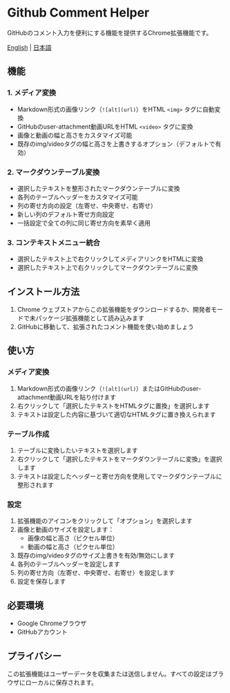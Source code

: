# Github Comment Helper

GitHubのコメント入力を便利にする機能を提供するChrome拡張機能です。

[English](README.md) | [日本語](README.ja.md)

## 機能

### 1. メディア変換
- Markdown形式の画像リンク（`![alt](url)`）をHTML `<img>` タグに自動変換
- GitHubのuser-attachment動画URLをHTML `<video>` タグに変換
- 画像と動画の幅と高さをカスタマイズ可能
- 既存のimg/videoタグの幅と高さを上書きするオプション（デフォルトで有効）

### 2. マークダウンテーブル変換
- 選択したテキストを整形されたマークダウンテーブルに変換
- 各列のテーブルヘッダーをカスタマイズ可能
- 列の寄せ方向の設定（左寄せ、中央寄せ、右寄せ）
- 新しい列のデフォルト寄せ方向設定
- 一括設定で全ての列に同じ寄せ方向を素早く適用

### 3. コンテキストメニュー統合
- 選択したテキスト上で右クリックしてメディアリンクをHTMLに変換
- 選択したテキスト上で右クリックしてマークダウンテーブルに変換

## インストール方法

1. Chrome ウェブストアからこの拡張機能をダウンロードするか、開発者モードで未パッケージ拡張機能として読み込みます
2. GitHubに移動して、拡張されたコメント機能を使い始めましょう

## 使い方

### メディア変換
1. Markdown形式の画像リンク（`![alt](url)`）またはGitHubのuser-attachment動画URLを貼り付けます
2. 右クリックして「選択したテキストをHTMLタグに置換」を選択します
3. テキストは設定した内容に基づいて適切なHTMLタグに置き換えられます

### テーブル作成
1. テーブルに変換したいテキストを選択します
2. 右クリックして「選択したテキストをマークダウンテーブルに変換」を選択します
3. テキストは設定したヘッダーと寄せ方向を使用してマークダウンテーブルに整形されます

### 設定
1. 拡張機能のアイコンをクリックして「オプション」を選択します
2. 画像と動画のサイズを設定します：
   - 画像の幅と高さ（ピクセル単位）
   - 動画の幅と高さ（ピクセル単位）
3. 既存のimg/videoタグのサイズ上書きを有効/無効にします
4. 各列のテーブルヘッダーを設定します
5. 列の寄せ方向（左寄せ、中央寄せ、右寄せ）を設定します
6. 設定を保存します

## 必要環境
- Google Chromeブラウザ
- GitHubアカウント

## プライバシー
この拡張機能はユーザーデータを収集または送信しません。すべての設定はブラウザにローカルに保存されます。
